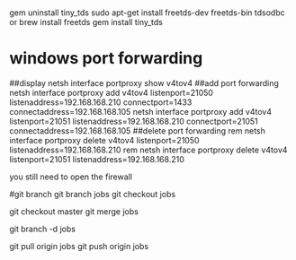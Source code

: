 #
gem uninstall tiny_tds
sudo apt-get install freetds-dev freetds-bin tdsodbc
or
brew install freetds
gem install tiny_tds

# windows port forwarding
##display
netsh interface portproxy show v4tov4
##add port forwarding
netsh interface portproxy add v4tov4 listenport=21050 listenaddress=192.168.168.210 connectport=1433 connectaddress=192.168.168.105
netsh interface portproxy add v4tov4 listenport=21051 listenaddress=192.168.168.210 connectport=21051 connectaddress=192.168.168.105
##delete port forwarding
rem netsh interface portproxy delete v4tov4 listenport=21050 listenaddress=192.168.168.210
rem netsh interface portproxy delete v4tov4 listenport=21051 listenaddress=192.168.168.210

you still need to open the firewall

#git branch
git branch jobs
git checkout jobs

git checkout master
git merge jobs

git branch -d jobs

git pull origin jobs
git push origin jobs
